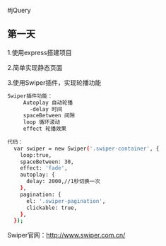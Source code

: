 #jQuery
## 第一天
1.使用express搭建项目  

2.简单实现静态页面 

3.使用Swiper插件，实现轮播功能
``` bash
Swiper插件功能：
     Autoplay 自动轮播
       -delay 时间
     spaceBetween 间隙
     loop 循环滚动
     effect 轮播效果
     
代码： 
  var swiper = new Swiper('.swiper-container', {
    loop:true,
    spaceBetween: 30,
    effect: 'fade',
    autoplay: {
      delay: 2000,//1秒切换一次
    },
    pagination: {
      el: '.swiper-pagination',
      clickable: true,
    },
  });
```
Swiper官网：http://www.swiper.com.cn/